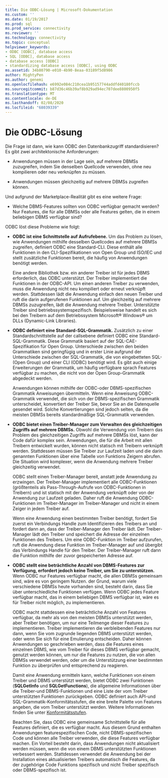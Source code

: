 ```yaml
---
title: Die ODBC-Lösung | Microsoft-Dokumentation
ms.custom: ''
ms.date: 01/19/2017
ms.prod: sql
ms.prod_service: connectivity
ms.reviewer: ''
ms.technology: connectivity
ms.topic: conceptual
helpviewer_keywords:
- ODBC [ODBC], database access
- SQL [ODBC], database access
- database access [ODBC]
- standardizing database access [ODBC], using ODBC
ms.assetid: 34b80790-e010-4b90-8eaa-03189f5d8986
author: MightyPen
ms.author: genemi
ms.openlocfilehash: e6992e084c210cea1b95157744addfd40180fccb
ms.sourcegitcommit: b87d36c46b39af8b929ad94ec707dee8800950f5
ms.translationtype: MT
ms.contentlocale: de-DE
ms.lasthandoff: 02/08/2020
ms.locfileid: "68039339"
---
```

# <a name="the-odbc-solution"></a>Die ODBC-Lösung
Die Frage ist dann, wie kann ODBC den Datenbankzugriff standardisieren? Es gibt zwei architektonische Anforderungen:  
  
-   Anwendungen müssen in der Lage sein, auf mehrere DBMSs zuzugreifen, indem Sie denselben Quellcode verwenden, ohne neu kompilieren oder neu verknüpfen zu müssen.  
  
-   Anwendungen müssen gleichzeitig auf mehrere DBMSs zugreifen können.  
  
 Und aufgrund der Marketplace-Realität gibt es eine weitere Frage:  
  
-   Welche DBMS-Features sollten von ODBC verfügbar gemacht werden? Nur Features, die für alle DBMSs oder alle Features gelten, die in einem beliebigen DBMS verfügbar sind?  
  
 ODBC löst diese Probleme wie folgt:  
  
-   **ODBC ist eine Schnittstelle auf Aufrufebene.** Um das Problem zu lösen, wie Anwendungen mithilfe desselben Quellcodes auf mehrere DBMSs zugreifen, definiert ODBC eine Standard-CLI. Diese enthält alle Funktionen in den CLI-Spezifikationen von Open Group und ISO/IEC und stellt zusätzliche Funktionen bereit, die häufig von Anwendungen benötigt werden.  
  
     Eine andere Bibliothek bzw. ein anderer Treiber ist für jedes DBMS erforderlich, das ODBC unterstützt. Der Treiber implementiert die Funktionen in der ODBC-API. Um einen anderen Treiber zu verwenden, muss die Anwendung nicht neu kompiliert oder erneut verknüpft werden. Stattdessen lädt die Anwendung einfach den neuen Treiber und ruft die darin aufgerufenen Funktionen auf. Um gleichzeitig auf mehrere DBMSs zuzugreifen, lädt die Anwendung mehrere Treiber. Unterstützte Treiber sind betriebssystemspezifisch. Beispielsweise handelt es sich bei den Treibern auf dem Betriebssystem Microsoft® Windows® um DLLs (Dynamic-Link Libraries).  
  
-   **ODBC definiert eine Standard-SQL-Grammatik.** Zusätzlich zu einer Standardschnittstelle auf der callsebene definiert ODBC eine Standard-SQL-Grammatik. Diese Grammatik basiert auf der SQL-CAE-Spezifikation für Open Group. Unterschiede zwischen den beiden Grammatiken sind geringfügig und in erster Linie aufgrund der Unterschiede zwischen der SQL-Grammatik, die von eingebetteten SQL-(Open Group) und einer CLI (ODBC) benötigt wird. Es gibt auch einige Erweiterungen der Grammatik, um häufig verfügbare sprach Features verfügbar zu machen, die nicht von der Open Group-Grammatik abgedeckt werden.  
  
     Anwendungen können mithilfe der ODBC-oder DBMS-spezifischen Grammatik Anweisungen übermitteln. Wenn eine Anweisung ODBC-Grammatik verwendet, die sich von der DBMS-spezifischen Grammatik unterscheidet, konvertiert der Treiber Sie, bevor Sie an die Datenquelle gesendet wird. Solche Konvertierungen sind jedoch selten, da die meisten DBMSs bereits standardmäßige SQL-Grammatik verwenden.  
  
-   **ODBC bietet einen Treiber-Manager zum Verwalten des gleichzeitigen Zugriffs auf mehrere DBMSs.** Obwohl die Verwendung von Treibern das Problem des gleichzeitigen Zugriffs auf mehrere DBMSs löst, kann der Code dafür komplex sein. Anwendungen, die für die Arbeit mit allen Treibern entwickelt wurden, können nicht statisch mit Treibern verknüpft werden. Stattdessen müssen Sie Treiber zur Laufzeit laden und die darin genannten Funktionen über eine Tabelle von Funktions Zeigern abrufen. Die Situation wird komplexer, wenn die Anwendung mehrere Treiber gleichzeitig verwendet.  
  
     ODBC stellt einen Treiber-Manager bereit, anstatt jede Anwendung zu erzwingen. Der Treiber-Manager implementiert alle ODBC-Funktionen (größtenteils als Pass-Through-Aufrufe von ODBC-Funktionen in Treibern) und ist statisch mit der Anwendung verknüpft oder von der Anwendung zur Laufzeit geladen. Daher ruft die Anwendung ODBC-Funktionen im Treiber-Manager im Treiber-Manager und nicht in einem Zeiger in jedem Treiber auf.  
  
     Wenn eine Anwendung einen bestimmten Treiber benötigt, fordert Sie zuerst ein Verbindungs Handle zum Identifizieren des Treibers an und fordert dann an, dass der Treiber-Manager den Treiber lädt. Der Treiber-Manager lädt den Treiber und speichert die Adresse der einzelnen Funktionen des Treibers. Um eine ODBC-Funktion im Treiber aufzurufen, ruft die Anwendung diese Funktion im Treiber-Manager auf und übergibt das Verbindungs Handle für den Treiber. Der Treiber-Manager ruft dann die Funktion mithilfe der zuvor gespeicherten Adresse auf.  
  
-   **ODBC stellt eine beträchtliche Anzahl von DBMS-Features zur Verfügung, erfordert jedoch keine Treiber, um Sie zu unterstützen.** Wenn ODBC nur Features verfügbar macht, die allen DBMSs gemeinsam sind, wäre es von geringem Nutzen. der Grund, warum viele verschiedene DBMSs heute vorhanden sind, besteht darin, dass Sie über unterschiedliche Funktionen verfügen. Wenn ODBC jedes Feature verfügbar macht, das in einem beliebigen DBMS verfügbar ist, wäre es für Treiber nicht möglich, zu implementieren.  
  
     ODBC macht stattdessen eine beträchtliche Anzahl von Features verfügbar, da mehr als von den meisten DBMSs unterstützt werden, aber Treiber benötigen, um nur eine Teilmenge dieser Features zu implementieren. Treiber implementieren die verbleibenden Features nur dann, wenn Sie vom zugrunde liegenden DBMS unterstützt werden, oder wenn Sie sich für eine Emulierung entscheiden. Daher können Anwendungen so geschrieben werden, dass die Features eines einzelnen DBMS, wie vom Treiber für dieses DBMS verfügbar gemacht, genutzt werden können, um nur die Features zu nutzen, die von allen DBMSs verwendet werden, oder um die Unterstützung einer bestimmten Funktion zu überprüfen und entsprechend zu reagieren.  
  
     Damit eine Anwendung ermitteln kann, welche Funktionen von einem Treiber und DBMS unterstützt werden, bietet ODBC zwei Funktionen (**SQLGetInfo** und **SQLGetFunctions**), die allgemeine Informationen über die Treiber-und DBMS-Funktionen und eine Liste der vom Treiber unterstützten Funktionen zurückgeben. ODBC definiert auch API-und SQL-Grammatik-Konformitätsstufen, die eine breite Palette von Features angeben, die vom Treiber unterstützt werden. Weitere Informationen finden Sie unter [Konformitätsstufen](../../odbc/reference/develop-app/conformance-levels.md).  
  
     Beachten Sie, dass ODBC eine gemeinsame Schnittstelle für alle Features definiert, die es verfügbar macht. Aus diesem Grund enthalten Anwendungen featurespezifischen Code, nicht DBMS-spezifischen Code und können alle Treiber verwenden, die diese Features verfügbar machen. Ein Vorteil besteht darin, dass Anwendungen nicht aktualisiert werden müssen, wenn die von einem DBMS unterstützten Funktionen verbessert werden. Stattdessen verwendet die Anwendung bei der Installation eines aktualisierten Treibers automatisch die Features, da der zugehörige Code Funktions spezifisch und nicht Treiber spezifisch oder DBMS-spezifisch ist.
